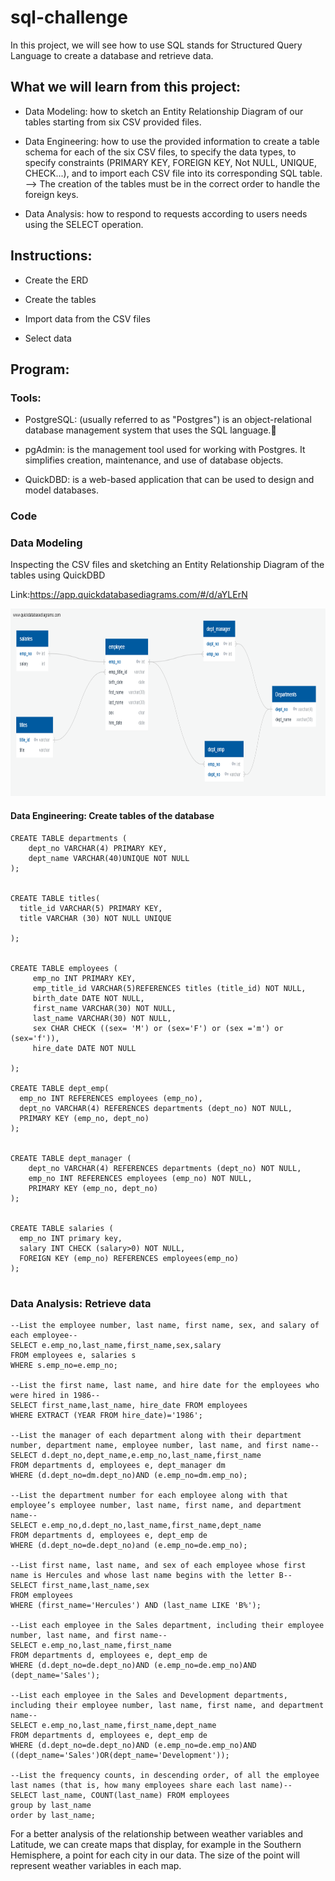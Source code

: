 # sql-challenge

In this project, we will see how to use SQL stands for Structured Query Language to create a database and retrieve data.

## What we will learn from this project:

- Data Modeling: how to sketch an Entity Relationship Diagram of our tables starting from six CSV provided files.
  
- Data Engineering: how to use the provided information to create a table schema for each of the six CSV files, to specify the data types, to specify constraints (PRIMARY KEY, FOREIGN KEY, Not NULL, UNIQUE, CHECK...), and to import each CSV file into its corresponding SQL table.
--> The creation of the tables must be in the correct order to handle the foreign keys.
  
- Data Analysis: how to respond to requests according to users needs using the SELECT operation.
  
## Instructions:

- Create the ERD

- Create the tables

- Import data from the CSV files

- Select data

## Program:

### Tools:

- PostgreSQL: (usually referred to as "Postgres") is an  object-relational database management system that uses the SQL language.🐘

- pgAdmin: is the management tool used for working with Postgres. It simplifies creation, maintenance, and use of database objects.
  
- QuickDBD: is a web-based application that can be used to design and model databases.


### Code 
### Data Modeling
Inspecting the CSV files and sketching an Entity Relationship Diagram of the tables using QuickDBD

Link:https://app.quickdatabasediagrams.com/#/d/aYLErN

<img src='EmployeeSQL/QuickDBD-Free Diagram.png' style ='width:700px;height:300px'/>


#### Data Engineering: Create tables of the database
```
CREATE TABLE departments (
	dept_no VARCHAR(4) PRIMARY KEY,
	dept_name VARCHAR(40)UNIQUE NOT NULL
);


CREATE TABLE titles(
  title_id VARCHAR(5) PRIMARY KEY,
  title VARCHAR (30) NOT NULL UNIQUE
  
);


CREATE TABLE employees (
	 emp_no INT PRIMARY KEY,
	 emp_title_id VARCHAR(5)REFERENCES titles (title_id) NOT NULL,
     birth_date DATE NOT NULL,
     first_name VARCHAR(30) NOT NULL,
     last_name VARCHAR(30) NOT NULL,
     sex CHAR CHECK ((sex= 'M') or (sex='F') or (sex ='m') or (sex='f')),
     hire_date DATE NOT NULL
     
);

CREATE TABLE dept_emp(
  emp_no INT REFERENCES employees (emp_no),
  dept_no VARCHAR(4) REFERENCES departments (dept_no) NOT NULL,
  PRIMARY KEY (emp_no, dept_no)
);


CREATE TABLE dept_manager (
    dept_no VARCHAR(4) REFERENCES departments (dept_no) NOT NULL,
    emp_no INT REFERENCES employees (emp_no) NOT NULL,
    PRIMARY KEY (emp_no, dept_no)
);


CREATE TABLE salaries (
  emp_no INT primary key,
  salary INT CHECK (salary>0) NOT NULL,
  FOREIGN KEY (emp_no) REFERENCES employees(emp_no)
);


```
### Data Analysis: Retrieve data
```
--List the employee number, last name, first name, sex, and salary of each employee--
SELECT e.emp_no,last_name,first_name,sex,salary 
FROM employees e, salaries s
WHERE s.emp_no=e.emp_no;

--List the first name, last name, and hire date for the employees who were hired in 1986--
SELECT first_name,last_name, hire_date FROM employees
WHERE EXTRACT (YEAR FROM hire_date)='1986';

--List the manager of each department along with their department number, department name, employee number, last name, and first name--
SELECT d.dept_no,dept_name,e.emp_no,last_name,first_name
FROM departments d, employees e, dept_manager dm
WHERE (d.dept_no=dm.dept_no)AND (e.emp_no=dm.emp_no);

--List the department number for each employee along with that employee’s employee number, last name, first name, and department name--
SELECT e.emp_no,d.dept_no,last_name,first_name,dept_name 
FROM departments d, employees e, dept_emp de
WHERE (d.dept_no=de.dept_no)and (e.emp_no=de.emp_no);

--List first name, last name, and sex of each employee whose first name is Hercules and whose last name begins with the letter B--
SELECT first_name,last_name,sex 
FROM employees
WHERE (first_name='Hercules') AND (last_name LIKE 'B%');

--List each employee in the Sales department, including their employee number, last name, and first name--
SELECT e.emp_no,last_name,first_name
FROM departments d, employees e, dept_emp de
WHERE (d.dept_no=de.dept_no)AND (e.emp_no=de.emp_no)AND (dept_name='Sales');

--List each employee in the Sales and Development departments, including their employee number, last name, first name, and department name--
SELECT e.emp_no,last_name,first_name,dept_name
FROM departments d, employees e, dept_emp de
WHERE (d.dept_no=de.dept_no)AND (e.emp_no=de.emp_no)AND ((dept_name='Sales')OR(dept_name='Development'));

--List the frequency counts, in descending order, of all the employee last names (that is, how many employees share each last name)--
SELECT last_name, COUNT(last_name) FROM employees 
group by last_name
order by last_name;
```



For a better analysis of the relationship between weather variables and Latitude, we can create maps that display, for example in the Southern Hemisphere, a point for each city in our data. The size of the point will represent weather variables in each map.


